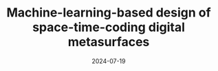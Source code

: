 ---
title: "Machine-learning-based design of space-time-coding digital metasurfaces"
date: 2024-07-19
authors: ["M. Rossi", "G. Castaldi", "V. Galdi"]
publication_types: ['paper-conference']
abstract: ""
featured: false
publication: "*IEEE Antennas and Propagation Society International Symposium*"
---